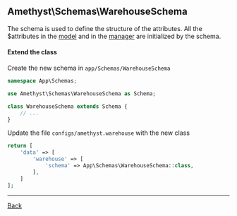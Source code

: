 ## Amethyst\Schemas\WarehouseSchema

The schema is used to define the structure of the attributes. All the $attributes in the [model](model.md) and in the [manager](manager.md) are initialized by the schema.

#### Extend the class

Create the new schema in `app/Schemas/WarehouseSchema`
```php
namespace App\Schemas;

use Amethyst\Schemas\WarehouseSchema as Schema;

class WarehouseSchema extends Schema {
	// ...
}
```
Update the file `configs/amethyst.warehouse` with the new class
```php
return [
    'data' => [
        'warehouse' => [
            'schema' => App\Schemas\WarehouseSchema::class,
        ],
    ]
];
```

---
[Back](index.md)